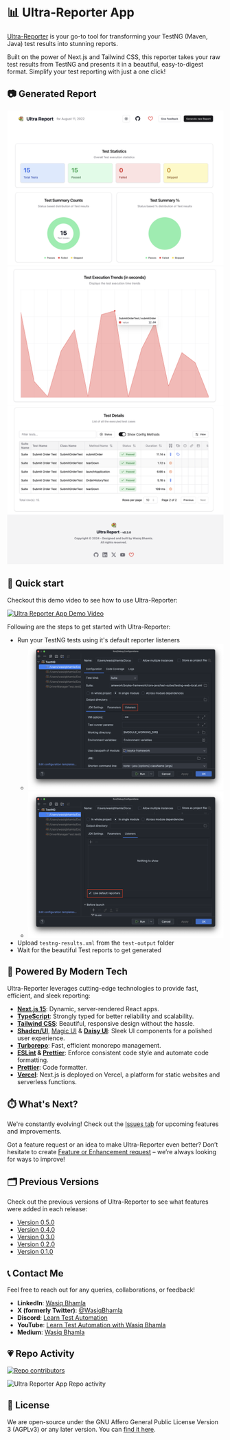 # 📊 Ultra-Reporter App

[Ultra-Reporter](https://www.ultra-reporter.com/) is your go-to tool for transforming your TestNG (Maven, Java) test results into stunning reports.

Built on the power of Next.js and Tailwind CSS, this reporter takes your raw test results from TestNG and presents it in a beautiful, easy-to-digest format. Simplify your test reporting with just a one click!

## 📷 Generated Report

![Report page 1](/apps/web/public/report-1.png)
![Report page 2](/apps/web/public/report-2.png)
![Report page 3](/apps/web/public/report-3.png)

## 🚀 Quick start

Checkout this demo video to see how to use Ultra-Reporter:

[![Ultra Reporter App Demo Video](https://img.youtube.com/vi/l2pk7LAq50I/0.jpg)](https://www.youtube.com/watch?v=l2pk7LAq50I)

Following are the steps to get started with Ultra-Reporter:

- Run your TestNG tests using it's default reporter listeners
  - ![Step 1](/apps/web/public/step-1.png)
  - ![Step 2](/apps/web/public/step-2.png)
- Upload `testng-results.xml` from the `test-output` folder
- Wait for the beautiful Test reports to get generated

## 🦾 Powered By Modern Tech

Ultra-Reporter leverages cutting-edge technologies to provide fast, efficient, and sleek reporting:

- **[Next.js 15](https://nextjs.org/)**: Dynamic, server-rendered React apps.
- **[TypeScript](https://www.typescriptlang.org/)**: Strongly typed for better reliability and scalability.
- **[Tailwind CSS](https://tailwindcss.com/)**: Beautiful, responsive design without the hassle.
- **[Shadcn/UI](https://ui.shadcn.com/)**, [Magic UI](https://magicui.design/) & **[Daisy UI](https://daisyui.com/)**: Sleek UI components for a polished user experience.
- **[Turborepo](https://turborepo.org/)**: Fast, efficient monorepo management.
- **[ESLint](https://eslint.org/) & [Prettier](https://prettier.io/)**: Enforce consistent code style and automate code formatting.
- **[Prettier](https://prettier.io/)**: Code formatter.
- **[Vercel](https://vercel.com/)**: Next.js is deployed on Vercel, a platform for static websites and serverless functions.

## ⏱️ What's Next?

We're constantly evolving! Check out the [Issues tab](https://github.com/WasiqB/ultra-reporter-app/issues) for upcoming features and improvements.

Got a feature request or an idea to make Ultra-Reporter even better? Don’t hesitate to create [Feature or Enhancement request](https://github.com/WasiqB/ultra-reporter-app/discussions) – we’re always looking for ways to improve!

## 🗂 Previous Versions

Check out the previous versions of Ultra-Reporter to see what features were added in each release:

- [Version 0.5.0](https://github.com/WasiqB/ultra-reporter-app/releases/tag/v0.5.0)
- [Version 0.4.0](https://github.com/WasiqB/ultra-reporter-app/releases/tag/v0.4.0)
- [Version 0.3.0](https://github.com/WasiqB/ultra-reporter-app/releases/tag/v0.3.0)
- [Version 0.2.0](https://github.com/WasiqB/ultra-reporter-app/releases/tag/v0.2.0)
- [Version 0.1.0](https://github.com/WasiqB/ultra-reporter-app/releases/tag/v0.1.0)

## 📞 Contact Me

Feel free to reach out for any queries, collaborations, or feedback!

- **LinkedIn**: [Wasiq Bhamla](https://dub.sh/lnkd)
- **X (formerly Twitter)**: [@WasiqBhamla](https://dub.sh/x-wasiq)
- **Discord**: [Learn Test Automation](https://dub.sh/lta-community)
- **YouTube**: [Learn Test Automation with Wasiq Bhamla](https://dub.sh/lta-yt)
- **Medium**: [Wasiq Bhamla](https://dub.sh/wb-medium)

## 💗 Repo Activity

[![Repo contributors](https://contrib.rocks/image?repo=wasiqb/ultra-reporter-app)](https://github.com/WasiqB/ultra-reporter-app/graphs/contributors)

![Ultra Reporter App Repo activity](https://repobeats.axiom.co/api/embed/40bf4829da597315850c30a8909fcf40a8b5a00c.svg 'Repobeats analytics image')

## 📜 License

We are open-source under the GNU Affero General Public License Version 3 (AGPLv3) or any later version. You can [find it here](https://github.com/WasiqB/ultra-reporter-app/blob/main/LICENSE.md).

